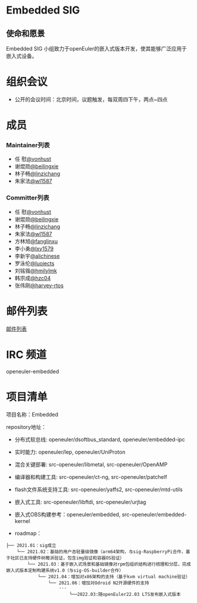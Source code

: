 
# Embedded SIG
## 使命和愿景

Embedded SIG 小组致力于openEuler的嵌入式版本开发，使其能够广泛应用于嵌入式设备。

# 组织会议

- 公开的会议时间：北京时间，议题触发，每双周四下午，两点~四点

# 成员


### Maintainer列表
- 任  慰[@vonhust](https://gitee.com/vonhust)
- 谢焜勋[@beilingxie](https://gitee.com/beilingxie)
- 林子畅[@linzichang](https://gitee.com/linzichang)
- 朱家法[@wl1587](https://gitee.com/wl1587)

### Committer列表
- 任  慰[@vonhust](https://gitee.com/vonhust)
- 谢焜勋[@beilingxie](https://gitee.com/beilingxie)
- 林子畅[@linzichang](https://gitee.com/linzichang)
- 朱家法[@wl1587](https://gitee.com/wl1587)
- 方林旭[@fanglinxu](https://gitee.com/fanglinxu)
- 李小勇[@lxy1579](https://gitee.com/lxy1579)
- 李新宇[@alichinese](https://gitee.com/alichinese)
- 罗泳伦[@luojects](https://gitee.com/luojects)
- 刘铭锴[@hmilylmk](https://gitee.com/hmilylmk)
- 韩宗成[@hzc04](https://gitee.com/hzc04)
- 张伟刚[@harvey-rtos](https://gitee.com/harvey-rtos)


# 邮件列表

[邮件列表](dev@openeuler.org)

# IRC 频道
openeuler-embedded

# 项目清单

项目名称：Embedded

repository地址：
- 分布式软总线: openeuler/dsoftbus_standard, openeuler/embedded-ipc
- 实时能力: openeuler/lep, openeuler/UniProton
- 混合关键部署: src-openeuler/libmetal, src-openeuler/OpenAMP
- 编译器和构建工具: src-openeuler/ct-ng, src-openeuler/patchelf
- flash文件系统支持工具: src-openeuler/yaffs2, src-openeuler/mtd-utils
- 嵌入式工具: src-openeuler/libftdi, src-openeuler/urjtag
- 嵌入式OBS构建参考：openeuler/embedded, src-openeuler/embedded-kernel

- roadmap：
```
├── 2021.01：sig成立
    └── 2021.02：基础的用户态轻量级镜像（arm64架构，与sig-RaspberryPi合作，基于社区已支持硬件树莓派验证，包含img验证和容器OS验证）
        └── 2021.03：基于嵌入式场景和基础镜像对rpm包组织结构进行梳理和分层，完成嵌入式版本定制构建系统v1.0（与sig-OS-builder合作）
            └── 2021.04：增加对x86架构的支持（基于kvm virtual machine验证）
                └── 2021.06：增加对Odroid N2开源硬件的支持
                    ···
                        └──2022.03:随openEuler22.03 LTS发布嵌入式版本
```
